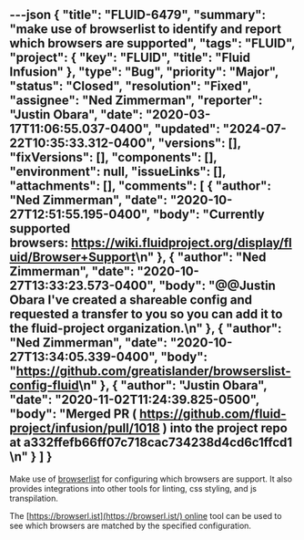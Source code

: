 ---json
{
  "title": "FLUID-6479",
  "summary": "make use of browserlist to identify and report which browsers are supported",
  "tags": "FLUID",
  "project": {
    "key": "FLUID",
    "title": "Fluid Infusion"
  },
  "type": "Bug",
  "priority": "Major",
  "status": "Closed",
  "resolution": "Fixed",
  "assignee": "Ned Zimmerman",
  "reporter": "Justin Obara",
  "date": "2020-03-17T11:06:55.037-0400",
  "updated": "2024-07-22T10:35:33.312-0400",
  "versions": [],
  "fixVersions": [],
  "components": [],
  "environment": null,
  "issueLinks": [],
  "attachments": [],
  "comments": [
    {
      "author": "Ned Zimmerman",
      "date": "2020-10-27T12:51:55.195-0400",
      "body": "Currently supported browsers: <https://wiki.fluidproject.org/display/fluid/Browser+Support>\n"
    },
    {
      "author": "Ned Zimmerman",
      "date": "2020-10-27T13:33:23.573-0400",
      "body": "@@Justin Obara I've created a shareable config and requested a transfer to you so you can add it to the fluid-project organization.\n"
    },
    {
      "author": "Ned Zimmerman",
      "date": "2020-10-27T13:34:05.339-0400",
      "body": "<https://github.com/greatislander/browserslist-config-fluid>\n"
    },
    {
      "author": "Justin Obara",
      "date": "2020-11-02T11:24:39.825-0500",
      "body": "Merged PR ( <https://github.com/fluid-project/infusion/pull/1018> ) into the project repo at a332ffefb66ff07c718cac734238d4cd6c1ffcd1\n"
    }
  ]
}
---
Make use of [browserlist](https://github.com/browserslist/browserslist) for configuring which browsers are support. It also provides integrations into other tools for linting, css styling, and js transpilation. 

The [https://browserl.ist](https://browserl.ist/) online tool can be used to see which browsers are matched by the specified configuration.

        
